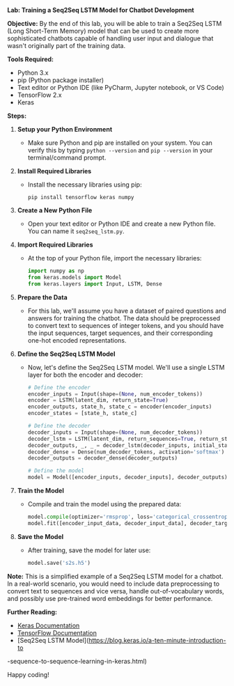 **Lab: Training a Seq2Seq LSTM Model for Chatbot Development**

**Objective:** By the end of this lab, you will be able to train a Seq2Seq LSTM (Long Short-Term Memory) model that can be used to create more sophisticated chatbots capable of handling user input and dialogue that wasn't originally part of the training data.

**Tools Required:**
- Python 3.x
- pip (Python package installer)
- Text editor or Python IDE (like PyCharm, Jupyter notebook, or VS Code)
- TensorFlow 2.x
- Keras

**Steps:**

1. **Setup your Python Environment**
   - Make sure Python and pip are installed on your system. You can verify this by typing `python --version` and `pip --version` in your terminal/command prompt.

2. **Install Required Libraries**
   - Install the necessary libraries using pip:
     ```
     pip install tensorflow keras numpy
     ```

3. **Create a New Python File**
   - Open your text editor or Python IDE and create a new Python file. You can name it `seq2seq_lstm.py`.

4. **Import Required Libraries**
   - At the top of your Python file, import the necessary libraries:
     ```python
     import numpy as np
     from keras.models import Model
     from keras.layers import Input, LSTM, Dense
     ```

5. **Prepare the Data**
   - For this lab, we'll assume you have a dataset of paired questions and answers for training the chatbot. The data should be preprocessed to convert text to sequences of integer tokens, and you should have the input sequences, target sequences, and their corresponding one-hot encoded representations.

6. **Define the Seq2Seq LSTM Model**
   - Now, let's define the Seq2Seq LSTM model. We'll use a single LSTM layer for both the encoder and decoder:
     ```python
     # Define the encoder
     encoder_inputs = Input(shape=(None, num_encoder_tokens))
     encoder = LSTM(latent_dim, return_state=True)
     encoder_outputs, state_h, state_c = encoder(encoder_inputs)
     encoder_states = [state_h, state_c]

     # Define the decoder
     decoder_inputs = Input(shape=(None, num_decoder_tokens))
     decoder_lstm = LSTM(latent_dim, return_sequences=True, return_state=True)
     decoder_outputs, _, _ = decoder_lstm(decoder_inputs, initial_state=encoder_states)
     decoder_dense = Dense(num_decoder_tokens, activation='softmax')
     decoder_outputs = decoder_dense(decoder_outputs)

     # Define the model
     model = Model([encoder_inputs, decoder_inputs], decoder_outputs)
     ```

7. **Train the Model**
   - Compile and train the model using the prepared data:
     ```python
     model.compile(optimizer='rmsprop', loss='categorical_crossentropy')
     model.fit([encoder_input_data, decoder_input_data], decoder_target_data, batch_size=batch_size, epochs=epochs, validation_split=0.2)
     ```

8. **Save the Model**
   - After training, save the model for later use:
     ```python
     model.save('s2s.h5')
     ```

**Note:** This is a simplified example of a Seq2Seq LSTM model for a chatbot. In a real-world scenario, you would need to include data preprocessing to convert text to sequences and vice versa, handle out-of-vocabulary words, and possibly use pre-trained word embeddings for better performance.

**Further Reading:**
- [Keras Documentation](https://keras.io/)
- [TensorFlow Documentation](https://www.tensorflow.org/)
- [Seq2Seq LSTM Model](https://blog.keras.io/a-ten-minute-introduction-to

-sequence-to-sequence-learning-in-keras.html)

Happy coding!
